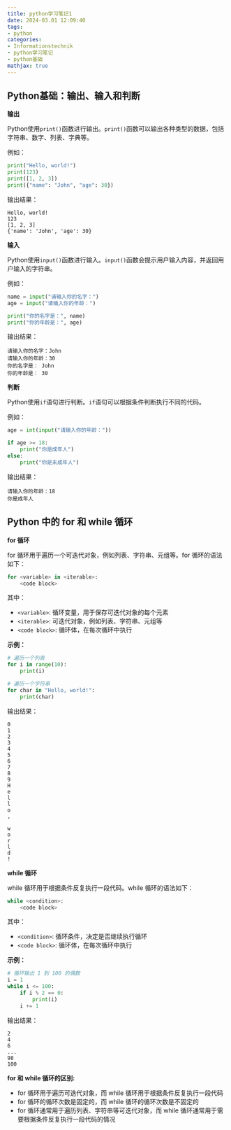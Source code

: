 ```yaml
---
title: python学习笔记1
date: 2024-03.01 12:09:40
tags:
- python
categories:
- Informationstechnik
- python学习笔记
- python基础
mathjax: true
---
```


## Python基础：输出、输入和判断

**输出**

Python使用`print()`函数进行输出。`print()`函数可以输出各种类型的数据，包括字符串、数字、列表、字典等。

例如：

```python
print("Hello, world!")
print(123)
print([1, 2, 3])
print({"name": "John", "age": 30})
```

输出结果：

```
Hello, world!
123
[1, 2, 3]
{'name': 'John', 'age': 30}
```

**输入**

Python使用`input()`函数进行输入。`input()`函数会提示用户输入内容，并返回用户输入的字符串。

例如：

```python
name = input("请输入你的名字：")
age = input("请输入你的年龄：")

print("你的名字是：", name)
print("你的年龄是：", age)
```

输出结果：

```
请输入你的名字：John
请输入你的年龄：30
你的名字是： John
你的年龄是： 30
```

**判断**

Python使用`if`语句进行判断。`if`语句可以根据条件判断执行不同的代码。

例如：

```python
age = int(input("请输入你的年龄："))

if age >= 18:
    print("你是成年人")
else:
    print("你是未成年人")
```

输出结果：

```
请输入你的年龄：18
你是成年人
```

## Python 中的 for 和 while 循环

**for 循环**

for 循环用于遍历一个可迭代对象，例如列表、字符串、元组等。for 循环的语法如下：

```python
for <variable> in <iterable>:
    <code block>
```

其中：

* `<variable>`: 循环变量，用于保存可迭代对象的每个元素
* `<iterable>`: 可迭代对象，例如列表、字符串、元组等
* `<code block>`: 循环体，在每次循环中执行

**示例：**

```python
# 遍历一个列表
for i in range(10):
    print(i)

# 遍历一个字符串
for char in "Hello, world!":
    print(char)
```

输出结果：

```
0
1
2
3
4
5
6
7
8
9
H
e
l
l
o
,
 
w
o
r
l
d
!
```

**while 循环**

while 循环用于根据条件反复执行一段代码。while 循环的语法如下：

```python
while <condition>:
    <code block>
```

其中：

* `<condition>`: 循环条件，决定是否继续执行循环
* `<code block>`: 循环体，在每次循环中执行

**示例：**

```python
# 循环输出 1 到 100 的偶数
i = 1
while i <= 100:
    if i % 2 == 0:
        print(i)
    i += 1
```

输出结果：

```
2
4
6
...
98
100
```

**for 和 while 循环的区别:**

* for 循环用于遍历可迭代对象，而 while 循环用于根据条件反复执行一段代码
* for 循环的循环次数是固定的，而 while 循环的循环次数是不固定的
* for 循环通常用于遍历列表、字符串等可迭代对象，而 while 循环通常用于需要根据条件反复执行一段代码的情况
